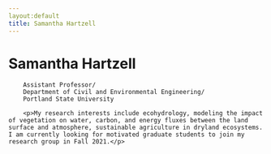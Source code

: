```yaml
---
layout:default
title: Samantha Hartzell
---
```

<div class="blurb">
	<h1>Samantha Hartzell</h1>

		Assistant Professor/
		Department of Civil and Environmental Engineering/
		Portland State University

		<p>My research interests include ecohydrology, modeling the impact of vegetation on water, carbon, and energy fluxes between the land surface and atmosphere, sustainable agriculture in dryland ecosystems. I am currently looking for motivated graduate students to join my research group in Fall 2021.</p>
</div><!-- /.blurb -->

